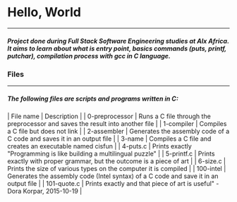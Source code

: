 # Hello, World
___
##### Project done during Full Stack **Software Engineering studies** at **Alx Africa**. It aims to learn about what is entry point, basics commands (puts, printf, putchar), compilation process with gcc in C language.

### Files
___
##### The following files are scripts and programs written in C:

| File name | Description |
| 0-preprocessor | Runs a C file through the preprocessor and saves the result into another file |
| 1-compiler | Compiles a C file but does not link |
| 2-assembler | Generates the assembly code of a C code and saves it in an output file |
| 3-name | Compiles a C file and creates an executable named cisfun |
| 4-puts.c | Prints exactly "Programming is like building a multilingual puzzle" |
| 5-printf.c | Prints exactly with proper grammar, but the outcome is a piece of art |
| 6-size.c | Prints the size of various types on the computer it is compiled |
| 100-intel | Generates the assembly code (Intel syntax) of a C code and save it in an output file |
| 101-quote.c | Prints exactly and that piece of art is useful" - Dora Korpar, 2015-10-19 |



